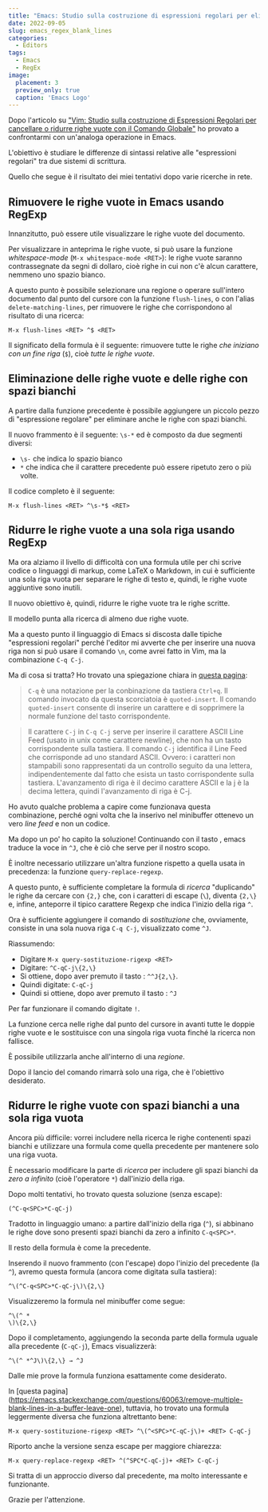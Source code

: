 ```yaml
---
title: "Emacs: Studio sulla costruzione di espressioni regolari per eliminare o ridurre le righe vuote"
date: 2022-09-05
slug: emacs_regex_blank_lines
categories:
  - Editors
tags:
  - Emacs
  - RegEx
image:
  placement: 3
  preview_only: true 
  caption: 'Emacs Logo'
---
```




Dopo l'articolo su   ["Vim: Studio sulla costruzione di Espressioni Regolari per cancellare o ridurre righe vuote con il Comando Globale"](https://francopasut.netlify.app/it/post/vim_regex_blank_lines/) ho provato a confrontarmi con un'analoga operazione in  Emacs.

L'obiettivo è studiare le differenze di sintassi relative alle "espressioni regolari" tra due sistemi di scrittura.

Quello che segue  è il risultato dei miei tentativi dopo varie ricerche in rete.



## Rimuovere le righe vuote in Emacs usando RegExp ##

Innanzitutto, può essere utile visualizzare le righe vuote del documento.

Per visualizzare in anteprima le righe vuote, si può usare la funzione *whitespace-mode* (`M-x whitespace-mode <RET>`): le righe vuote saranno contrassegnate da segni di dollaro, cioè righe in cui non c'è alcun carattere, nemmeno uno spazio bianco.

A questo punto è possibile selezionare una regione o operare sull'intero documento dal punto del cursore con la funzione `flush-lines`, o con l'alias `delete-matching-lines`, per rimuovere le righe che corrispondono al risultato di una ricerca:



``` 
M-x flush-lines <RET> ^$ <RET>
```

Il significato della formula è il seguente: rimuovere tutte le righe *che iniziano con un fine riga* (`$`), cioè *tutte le righe vuote*.



## Eliminazione delle righe vuote e delle righe con spazi bianchi ##

A partire dalla funzione precedente è possibile aggiungere un piccolo pezzo di "espressione regolare" per eliminare anche le righe con spazi bianchi.

Il nuovo frammento è il seguente: `\s-*` ed è composto da due segmenti diversi:

  * `\s-` che indica lo spazio bianco
  * `*` che indica che il carattere precedente può essere ripetuto zero o più volte.

Il codice completo è il seguente: 

``` 
M-x flush-lines <RET> ^\s-*$ <RET>
```



## Ridurre le righe vuote a una sola riga usando RegExp ##

Ma ora alziamo il livello di  difficoltà con una formula utile per chi scrive codice o linguaggi di markup, come LaTeX o Markdown, in cui è sufficiente una sola riga vuota per separare le righe di testo e, quindi, le righe vuote aggiuntive sono inutili.

Il nuovo obiettivo è, quindi, ridurre le righe vuote tra le righe scritte.

Il modello punta alla ricerca di almeno due righe vuote.

Ma a questo punto il linguaggio di Emacs si discosta dalle tipiche "espressioni regolari" perché l'editor mi avverte che per inserire una nuova riga non si può usare il comando `\n`, come avrei fatto in Vim, ma la combinazione `C-q C-j`.

Ma di cosa si tratta? Ho trovato una spiegazione chiara in [questa pagina](http://xahlee.info/emacs/emacs/keystroke_rep.html): 

> `C-q` è una notazione per la conbinazione da tastiera `Ctrl+q`. Il comando invocato da questa scorciatoia è `quoted-insert`. Il comando `quoted-insert` consente di inserire un carattere e di sopprimere la normale funzione del tasto corrispondente. 

> Il carattere `C-j` in `C-q C-j` serve per inserire il carattere ASCII Line Feed (usato in unix come carattere newline), che non ha un tasto corrispondente sulla tastiera. Il comando `C-j` identifica il  Line Feed che corrisponde ad uno standard ASCII. Ovvero: i caratteri non stampabili sono rappresentati da un controllo seguito da una lettera, indipendentemente dal fatto che esista un tasto corrispondente sulla tastiera. L'avanzamento di riga è il decimo carattere ASCII e la j è la decima lettera, quindi l'avanzamento di riga è C-j. 

Ho avuto qualche problema a capire come funzionava questa combinazione, perché ogni volta che la inserivo nel minibuffer ottenevo un vero *line feed* e non un codice.

Ma dopo un po' ho capito la soluzione! Continuando con il tasto <RET>, emacs traduce la voce in `^J`, che è ciò che serve per il nostro scopo.

È inoltre necessario utilizzare un'altra funzione rispetto a quella usata in precedenza: la funzione `query-replace-regexp`.

A questo punto, è sufficiente completare la formula di *ricerca* "duplicando" le righe da cercare con `{2,}` che, con i caratteri di escape (`\`), diventa `{2,\}` e, infine, anteporre il tipico carattere Regexp che indica l'inizio della riga `^`.



Ora  è sufficiente aggiungere il comando di  *sostituzione* che, ovviamente, consiste in una sola nuova riga `C-q C-j`, visualizzato come `^J`.

Riassumendo:

- Digitare `M-x query-sostituzione-rigexp <RET>`
- Digitare: `^C-qC-j\{2,\}`
- Si ottiene, dopo aver premuto il tasto <RET>: `^^J{2,\}`.
- Quindi digitate: `C-qC-j`
- Quindi si ottiene, dopo aver premuto il tasto <RET>: `^J`

Per far funzionare il comando digitate `!`.

La funzione cerca nelle righe dal punto del cursore in avanti tutte le doppie righe vuote e le sostituisce con una singola riga vuota finché la ricerca non fallisce.

È possibile utilizzarla anche all'interno di una *regione*.

Dopo il lancio del comando rimarrà solo una riga, che è l'obiettivo desiderato.



## Ridurre le righe vuote con spazi bianchi a una sola riga vuota ##

Ancora più difficile: vorrei includere nella ricerca le righe contenenti spazi bianchi e utilizzare una formula come quella precedente per mantenere solo una riga vuota.


È necessario modificare la parte di *ricerca* per includere gli spazi bianchi da *zero a infinito* (cioè l'operatore  `*`) dall'inizio della riga.

Dopo molti tentativi, ho trovato questa soluzione (senza escape):

```
(^C-q<SPC>*C-qC-j)
```

Tradotto in linguaggio umano: a partire dall'inizio della riga (`^`), si abbinano le righe  dove sono presenti spazi bianchi da zero a infinito `C-q<SPC>*`.

Il resto della formula è come la precedente.

Inserendo il nuovo frammento (con l'escape) dopo l'inizio del precedente (la `^`), avremo questa formula (ancora come digitata sulla tastiera):

```
^\(^C-q<SPC>*C-qC-j\)\{2,\}
```
Visualizzeremo la formula nel minibuffer come segue:

```
^\(^ *
\)\{2,\}
```


Dopo il completamento, aggiungendo la seconda parte della formula uguale alla precedente (`C-qC-j`), Emacs visualizzerà: 

```
^\(^ *^J\)\{2,\} → ^J
```

Dalle mie prove la formula funziona esattamente come desiderato.

In [questa pagina] (https://emacs.stackexchange.com/questions/60063/remove-multiple-blank-lines-in-a-buffer-leave-one), tuttavia, ho trovato una formula leggermente diversa che funziona altrettanto bene:

``` 
M-x query-sostituzione-rigexp <RET> ^\(^<SPC>*C-qC-j\)+ <RET> C-qC-j
```



Riporto anche la versione senza escape per maggiore chiarezza:

``` 
M-x query-replace-regexp <RET> ^(^SPC*C-qC-j)+ <RET> C-qC-j
```

Si tratta di un approccio diverso dal precedente, ma molto interessante e funzionante.

Grazie per l'attenzione.
